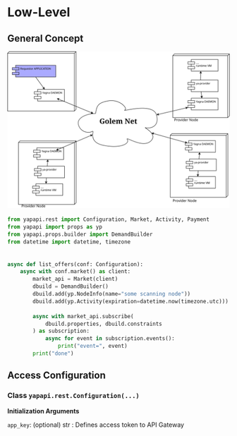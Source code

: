 # Low-Level

## General Concept

![](../.gitbook/assets/gc-nodes%20%281%29%20%281%29%20%285%29.svg)

```python
from yapapi.rest import Configuration, Market, Activity, Payment
from yapapi import props as yp
from yapapi.props.builder import DemandBuilder
from datetime import datetime, timezone


async def list_offers(conf: Configuration):
    async with conf.market() as client:
        market_api = Market(client)
        dbuild = DemandBuilder()
        dbuild.add(yp.NodeInfo(name="some scanning node"))
        dbuild.add(yp.Activity(expiration=datetime.now(timezone.utc)))

        async with market_api.subscribe(
            dbuild.properties, dbuild.constraints
        ) as subscription:
            async for event in subscription.events():
                print("event=", event)
        print("done")
```

## Access Configuration

### Class `yapapi.rest.Configuration(...)`

**Initialization Arguments**

`app_key`: \(optional\) str : Defines access token to API Gateway

